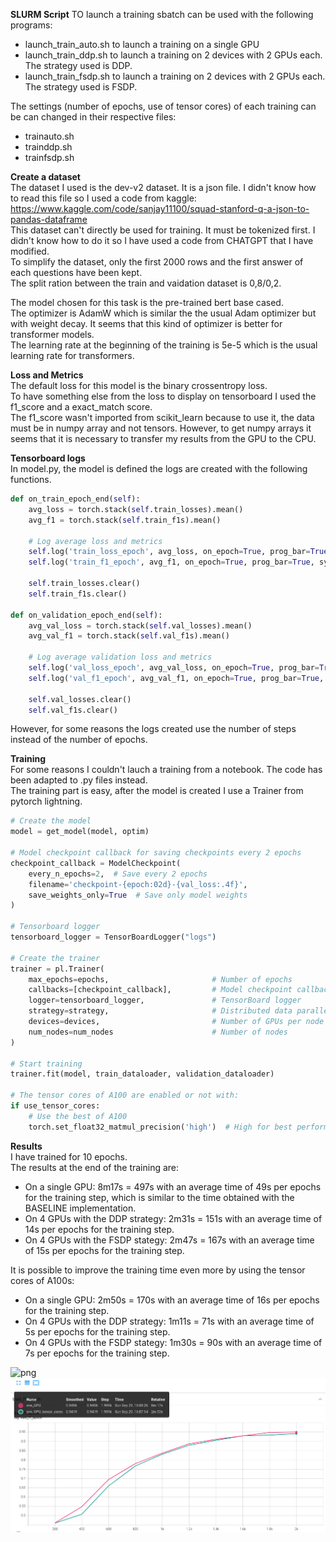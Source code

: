 **SLURM Script** 
TO launch a training sbatch can be used with the following programs:  
- launch_train_auto.sh to launch a training on a single GPU
- launch_train_ddp.sh to launch a training on 2 devices with 2 GPUs each. The strategy used is DDP.
- launch_train_fsdp.sh to launch a training on 2 devices with 2 GPUs each. The strategy used is FSDP.

The settings (number of epochs, use of tensor cores) of each training can be can changed in their respective files:
- trainauto.sh  
- trainddp.sh  
- trainfsdp.sh  

**Create a dataset**  
The dataset I used is the dev-v2 dataset. It is a json file. I didn't know how to read this file so I used a code from kaggle:  
https://www.kaggle.com/code/sanjay11100/squad-stanford-q-a-json-to-pandas-dataframe  
This dataset can't  directly be used for training. It must be tokenized first. 
I didn't know how to do it so I have used a code from CHATGPT that I have modified.  
To simplify the dataset, only the first 2000 rows and the first answer of each questions have been kept.  
The split ration between the train and vaidation dataset is 0,8/0,2.  
  
The model chosen for this task is the pre-trained bert base cased.  
The optimizer is AdamW which is similar the the usual Adam optimizer but with weight decay. It seems that this kind of optimizer is better for transformer models.  
The learning rate at the beginning of the training is 5e-5 which is the usual learning rate for transformers.  

**Loss and Metrics**  
The default loss for this model is the binary crossentropy loss.  
To have something else from the loss to display on tensorboard I used the f1_score and a exact_match score.  
The f1_score wasn't imported from scikit_learn because to use it, the data must be in numpy array and not tensors. However, to get numpy arrays it seems that it is necessary to transfer my results from the GPU to the CPU.  

**Tensorboard logs**  
In model.py, the model is defined the logs are created with the following functions.  

```python
def on_train_epoch_end(self):  
    avg_loss = torch.stack(self.train_losses).mean()  
    avg_f1 = torch.stack(self.train_f1s).mean()  
  
    # Log average loss and metrics  
    self.log('train_loss_epoch', avg_loss, on_epoch=True, prog_bar=True, sync_dist=True)  
    self.log('train_f1_epoch', avg_f1, on_epoch=True, prog_bar=True, sync_dist=True)  
  
    self.train_losses.clear()  
    self.train_f1s.clear()  
  
def on_validation_epoch_end(self):  
    avg_val_loss = torch.stack(self.val_losses).mean()  
    avg_val_f1 = torch.stack(self.val_f1s).mean()  

    # Log average validation loss and metrics
    self.log('val_loss_epoch', avg_val_loss, on_epoch=True, prog_bar=True, sync_dist=True)  
    self.log('val_f1_epoch', avg_val_f1, on_epoch=True, prog_bar=True, sync_dist=True)  
  
    self.val_losses.clear()  
    self.val_f1s.clear()  
```  
However, for some reasons the logs created use the number of steps instead of the number of epochs.

**Training**  
For some reasons I couldn't lauch a training from a notebook. The code has been adapted to .py files instead.  
The training part is easy, after the model is created I use a Trainer from pytorch lightning.  

```python
# Create the model  
model = get_model(model, optim)  

# Model checkpoint callback for saving checkpoints every 2 epochs  
checkpoint_callback = ModelCheckpoint(  
    every_n_epochs=2,  # Save every 2 epochs  
    filename='checkpoint-{epoch:02d}-{val_loss:.4f}',  
    save_weights_only=True  # Save only model weights  
)  

# Tensorboard logger  
tensorboard_logger = TensorBoardLogger("logs")  

# Create the trainer  
trainer = pl.Trainer(
    max_epochs=epochs,                       # Number of epochs  
    callbacks=[checkpoint_callback],         # Model checkpoint callback  
    logger=tensorboard_logger,               # TensorBoard logger  
    strategy=strategy,                       # Distributed data parallel strategy (ddp)  
    devices=devices,                         # Number of GPUs per node  
    num_nodes=num_nodes                      # Number of nodes  
)  

# Start training  
trainer.fit(model, train_dataloader, validation_dataloader)  

# The tensor cores of A100 are enabled or not with:
if use_tensor_cores:
    # Use the best of A100
    torch.set_float32_matmul_precision('high')  # High for best performance (could test with medium)
```

**Results**  
I have trained for 10 epochs.  
The results at the end of the training are:  
- On a single GPU: 8m17s = 497s with an average time of 49s per epochs for the training step, which is similar to the time obtained with the BASELINE implementation.  
- On 4 GPUs with the DDP strategy: 2m31s = 151s with an average time of 14s per epochs for the training step.  
- On 4 GPUs with the FSDP stategy: 2m47s = 167s with an average time of 15s per epochs for the training step.

It is possible to improve the training time even more by using the tensor cores of A100s:  
- On a single GPU: 2m50s = 170s with an average time of 16s per epochs for the training step.  
- On 4 GPUs with the DDP strategy: 1m11s = 71s  with an average time of 5s per epochs for the training step.    
- On 4 GPUs with the FSDP stategy: 1m30s = 90s  with an average time of 7s per epochs for the training step.  
    
![png](img/all_ddp_fsdp.png")   
![png](img/all_one_GPU.png)